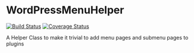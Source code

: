 # WordPressMenuHelper

[![Build Status](https://travis-ci.org/Lewiscowles1986/WordPressMenuHelper.svg?branch=improved-coverag)](https://travis-ci.org/Lewiscowles1986/WordPressMenuHelper/?branch=improved-coverag)
[![Coverage Status](https://coveralls.io/repos/Lewiscowles1986/WordPressMenuHelper/badge.svg?branch=improved-coverag)](https://coveralls.io/r/Lewiscowles1986/WordPressMenuHelper/?branch=improved-coverag)

A Helper Class to make it trivial to add menu pages and submenu pages to plugins
